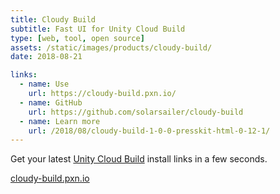 ```yaml
---
title: Cloudy Build
subtitle: Fast UI for Unity Cloud Build
type: [web, tool, open source]
assets: /static/images/products/cloudy-build/
date: 2018-08-21

links:
  - name: Use
    url: https://cloudy-build.pxn.io/
  - name: GitHub
    url: https://github.com/solarsailer/cloudy-build
  - name: Learn more
    url: /2018/08/cloudy-build-1-0-0-presskit-html-0-12-1/
---
```


Get your latest [Unity Cloud Build](https://developer.cloud.unity3d.com/build/) install links in a few seconds.

[cloudy-build.pxn.io](https://cloudy-build.pxn.io)
